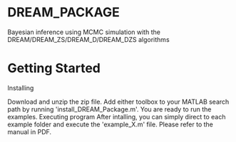 # DREAM_PACKAGE
Bayesian inference using MCMC simulation with the DREAM/DREAM_ZS/DREAM_D/DREAM_DZS algorithms

# Getting Started
Installing

Download and unzip the zip file.
Add either toolbox to your MATLAB search path by running 'install_DREAM_Package.m'.
You are ready to run the examples.
Executing program
After intalling, you can simply direct to each example folder and execute the 'example_X.m' file.
Please refer to the manual in PDF. 
